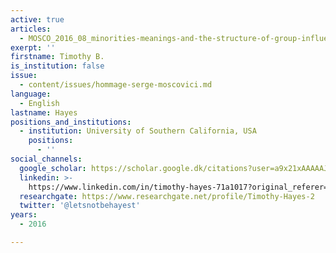 ```yaml
---
active: true
articles:
  - MOSCO_2016_08_minorities-meanings-and-the-structure-of-group-influence
exerpt: ''
firstname: Timothy B.
is_institution: false
issue:
  - content/issues/hommage-serge-moscovici.md
language:
  - English
lastname: Hayes
positions_and_institutions:
  - institution: University of Southern California, USA
    positions:
      - ''
social_channels:
  google_scholar: https://scholar.google.dk/citations?user=a9x21xAAAAAJ&hl=ja
  linkedin: >-
    https://www.linkedin.com/in/timothy-hayes-71a1017?original_referer=https%3A%2F%2Fwww.google.com%2F
  researchgate: https://www.researchgate.net/profile/Timothy-Hayes-2
  twitter: '@letsnotbehayest'
years:
  - 2016

---
```

